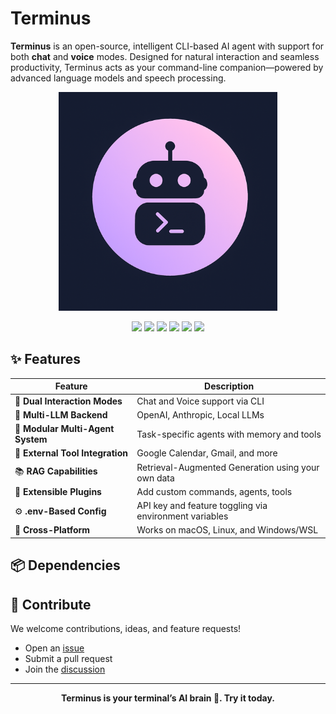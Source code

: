 # Terminus 

**Terminus** is an open-source, intelligent CLI-based AI agent with support for both **chat** and **voice** modes. Designed for natural interaction and seamless productivity, Terminus acts as your command-line companion—powered by advanced language models and speech processing.  

<div align="center">
  <img src="public/terminus.png" alt="Logo" width="350"/>
</div>


<!-- 🔥 Feature Badges -->
<p align="center">
  <img src="https://img.shields.io/badge/Dual%20Mode-Chat%20%7C%20Voice-blueviolet?style=for-the-badge&logo=microphone" />
  <img src="https://img.shields.io/badge/Multi--LLM_Support-OpenAI_%7C_Anthropic_%7C_Local-blue?style=for-the-badge&logo=openai" />
  <img src="https://img.shields.io/badge/Multi--Agent%20System-Modular%20%26%20Extensible-brightgreen?style=for-the-badge&logo=matrix" />
  <img src="https://img.shields.io/badge/Tool%20Integrations-Google%20Calendar%20%7C%20Gmail-orange?style=for-the-badge&logo=googlecalendar" />
  <img src="https://img.shields.io/badge/RAG%20Enabled-Contextual%20Retrieval-yellow?style=for-the-badge&logo=readthedocs" />
  <img src="https://img.shields.io/badge/Cross--Platform-macOS%20%7C%20Linux%20%7C%20WSL-lightgrey?style=for-the-badge&logo=python" />
</p>

## ✨ Features

| Feature | Description |
|--------|-------------|
| 💬 **Dual Interaction Modes** | Chat and Voice support via CLI |
| 🧠 **Multi-LLM Backend** | OpenAI, Anthropic, Local LLMs |
| 🧩 **Modular Multi-Agent System** | Task-specific agents with memory and tools |
| 🔗 **External Tool Integration** | Google Calendar, Gmail, and more |
| 📚 **RAG Capabilities** | Retrieval-Augmented Generation using your own data |
| 🔧 **Extensible Plugins** | Add custom commands, agents, tools |
| ⚙️ **.env-Based Config** | API key and feature toggling via environment variables |
| 🧪 **Cross-Platform** | Works on macOS, Linux, and Windows/WSL |


## 📦 Dependencies


## 🙌 Contribute

We welcome contributions, ideas, and feature requests!

- Open an [issue](https://github.com/0xs1d/terminus/issues)
- Submit a pull request
- Join the [discussion](https://github.com/0xs1d/terminus/discussions)

---

<p align="center"><b>Terminus is your terminal’s AI brain 🧠. Try it today.</b></p>


